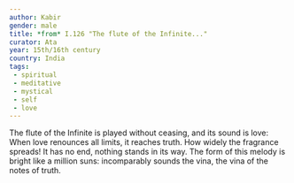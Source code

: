 ```yaml
---
author: Kabir
gender: male
title: *from* I.126 "The flute of the Infinite..."
curator: Ata
year: 15th/16th century
country: India
tags:
 - spiritual
 - meditative
 - mystical
 - self
 - love
---
```


The flute of the Infinite is played without ceasing, and its sound is love:
When love renounces all limits, it reaches truth.
How widely the fragrance spreads! It has no end, nothing stands in its way.
The form of this melody is bright like a million suns: incomparably sounds the vina, the vina of the notes of truth.